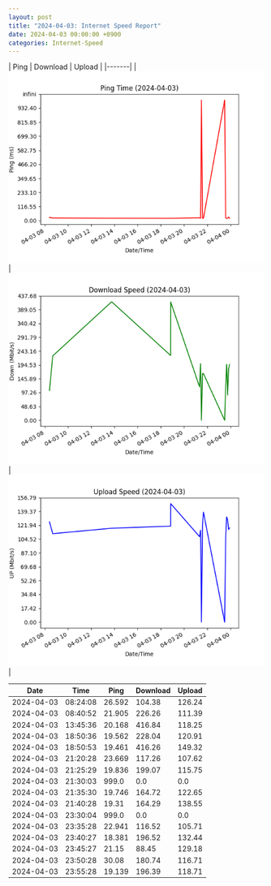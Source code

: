 ```yaml
---
layout: post
title: "2024-04-03: Internet Speed Report"
date: 2024-04-03 00:00:00 +0900
categories: Internet-Speed
---
```



| Ping | Download | Upload | 
|-------|
| ![Internet Speed Ping](/assets/2024-04-03-Internet-Speed/ping.png) | ![Internet Speed Download](/assets/2024-04-03-Internet-Speed/download.png) | ![Internet Speed Upload](/assets/2024-04-03-Internet-Speed/upload.png) |

| Date       | Time     | Ping   | Download  | Upload  |
|------------|----------|--------|-----------|---------|
| 2024-04-03 | 08:24:08 | 26.592 | 104.38 | 126.24 |
| 2024-04-03 | 08:40:52 | 21.905 | 226.26 | 111.39 |
| 2024-04-03 | 13:45:36 | 20.168 | 416.84 | 118.25 |
| 2024-04-03 | 18:50:36 | 19.562 | 228.04 | 120.91 |
| 2024-04-03 | 18:50:53 | 19.461 | 416.26 | 149.32 |
| 2024-04-03 | 21:20:28 | 23.669 | 117.26 | 107.62 |
| 2024-04-03 | 21:25:29 | 19.836 | 199.07 | 115.75 |
| 2024-04-03 | 21:30:03 | 999.0 | 0.0 | 0.0 |
| 2024-04-03 | 21:35:30 | 19.746 | 164.72 | 122.65 |
| 2024-04-03 | 21:40:28 | 19.31 | 164.29 | 138.55 |
| 2024-04-03 | 23:30:04 | 999.0 | 0.0 | 0.0 |
| 2024-04-03 | 23:35:28 | 22.941 | 116.52 | 105.71 |
| 2024-04-03 | 23:40:27 | 18.381 | 196.52 | 132.44 |
| 2024-04-03 | 23:45:27 | 21.15 | 88.45 | 129.18 |
| 2024-04-03 | 23:50:28 | 30.08 | 180.74 | 116.71 |
| 2024-04-03 | 23:55:28 | 19.139 | 196.39 | 118.71 |
